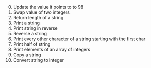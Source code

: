 0. Update the value it points to to 98
1. Swap value of two integers
2. Return length of a string
3. Print a string
4. Print string in reverse
5. Reverse a string
6. Print every other character of a string starting with the first char
7. Print half of string
8. Print elements of an array of integers
9. Copy a string
100. Convert string to integer
